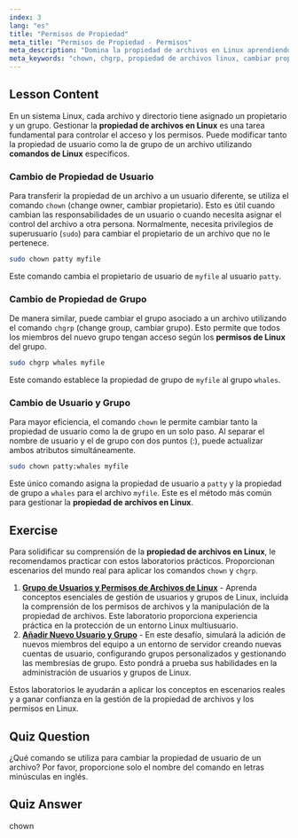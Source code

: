 ```yaml
---
index: 3
lang: "es"
title: "Permisos de Propiedad"
meta_title: "Permisos de Propiedad - Permisos"
meta_description: "Domina la propiedad de archivos en Linux aprendiendo a usar los comandos chown y chgrp. Este tutorial de Linux explica cómo cambiar la propiedad de usuario y grupo de archivos, una habilidad clave para gestionar los permisos de Linux."
meta_keywords: "chown, chgrp, propiedad de archivos linux, cambiar propietario archivo, cambiar grupo archivo, permisos linux, comandos linux, tutorial linux, guía linux, propiedad de usuario, propiedad de grupo"
---
```


## Lesson Content

En un sistema Linux, cada archivo y directorio tiene asignado un propietario y un grupo. Gestionar la **propiedad de archivos en Linux** es una tarea fundamental para controlar el acceso y los permisos. Puede modificar tanto la propiedad de usuario como la de grupo de un archivo utilizando **comandos de Linux** específicos.

### Cambio de Propiedad de Usuario

Para transferir la propiedad de un archivo a un usuario diferente, se utiliza el comando `chown` (change owner, cambiar propietario). Esto es útil cuando cambian las responsabilidades de un usuario o cuando necesita asignar el control del archivo a otra persona. Normalmente, necesita privilegios de superusuario (`sudo`) para cambiar el propietario de un archivo que no le pertenece.

```bash
sudo chown patty myfile
```

Este comando cambia el propietario de usuario de `myfile` al usuario `patty`.

### Cambio de Propiedad de Grupo

De manera similar, puede cambiar el grupo asociado a un archivo utilizando el comando `chgrp` (change group, cambiar grupo). Esto permite que todos los miembros del nuevo grupo tengan acceso según los **permisos de Linux** del grupo.

```bash
sudo chgrp whales myfile
```

Este comando establece la propiedad de grupo de `myfile` al grupo `whales`.

### Cambio de Usuario y Grupo

Para mayor eficiencia, el comando `chown` le permite cambiar tanto la propiedad de usuario como la de grupo en un solo paso. Al separar el nombre de usuario y el de grupo con dos puntos (:), puede actualizar ambos atributos simultáneamente.

```bash
sudo chown patty:whales myfile
```

Este único comando asigna la propiedad de usuario a `patty` y la propiedad de grupo a `whales` para el archivo `myfile`. Este es el método más común para gestionar la **propiedad de archivos en Linux**.

## Exercise

Para solidificar su comprensión de la **propiedad de archivos en Linux**, le recomendamos practicar con estos laboratorios prácticos. Proporcionan escenarios del mundo real para aplicar los comandos `chown` y `chgrp`.

1.  **[Grupo de Usuarios y Permisos de Archivos de Linux](https://labex.io/es/labs/linux-linux-user-group-and-file-permissions-18002)** - Aprenda conceptos esenciales de gestión de usuarios y grupos de Linux, incluida la comprensión de los permisos de archivos y la manipulación de la propiedad de archivos. Este laboratorio proporciona experiencia práctica en la protección de un entorno Linux multiusuario.
2.  **[Añadir Nuevo Usuario y Grupo](https://labex.io/es/labs/linux-add-new-user-and-group-17987)** - En este desafío, simulará la adición de nuevos miembros del equipo a un entorno de servidor creando nuevas cuentas de usuario, configurando grupos personalizados y gestionando las membresías de grupo. Esto pondrá a prueba sus habilidades en la administración de usuarios y grupos de Linux.

Estos laboratorios le ayudarán a aplicar los conceptos en escenarios reales y a ganar confianza en la gestión de la propiedad de archivos y los permisos en Linux.

## Quiz Question

¿Qué comando se utiliza para cambiar la propiedad de usuario de un archivo? Por favor, proporcione solo el nombre del comando en letras minúsculas en inglés.

## Quiz Answer

chown
